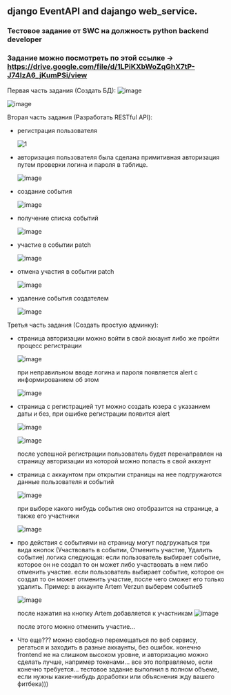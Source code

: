 ## django EventAPI and dajango web_service.
### Тестовое задание от SWC на должность python backend developer
### Задание можно посмотреть по этой ссылке -> <https://drive.google.com/file/d/1LPiKXbWoZqGhX7tP-J74IzA6_jKumPSi/view>
Первая часть задания (Создать БД):
![image](https://github.com/ArtemVerzun/django-RESTapi-and-web-service/assets/143192676/652d24f9-985a-4312-bc33-73c70ee2bb59)

![image](https://github.com/ArtemVerzun/django-RESTapi-and-web-service/assets/143192676/bc7cac39-7628-4f6d-997b-c4b4bb6022a8)

Вторая часть задания (Разработать RESTful API):
* регистрация пользователя
  
  ![1](https://github.com/ArtemVerzun/django-EventAPI-and-dajango-web_service/assets/143192676/943edaea-60ce-4b46-b16c-f0fdb289de4a)
  
* авторизация пользователя
  была сделана примитивная авторизация путем проверки логина и пароля в таблице.
  
  ![image](https://github.com/ArtemVerzun/django-RESTapi-and-web-service/assets/143192676/5d7d554c-f3dc-480b-bc5f-e5a31c78a537)

* создание события
  
  ![image](https://github.com/ArtemVerzun/django-RESTapi-and-web-service/assets/143192676/154f4754-0d5d-4af1-8b90-69a22855356a)
  
* получение списка событий
  
  ![image](https://github.com/ArtemVerzun/django-RESTapi-and-web-service/assets/143192676/834b92b4-b9f7-4f34-8c2f-216db18571de)

* участие в событии
  patch

  ![image](https://github.com/ArtemVerzun/django-RESTapi-and-web-service/assets/143192676/6ecf066a-0b50-4f4d-80a1-da83bda14295)

* отмена участия в событии
  patch

  ![image](https://github.com/ArtemVerzun/django-RESTapi-and-web-service/assets/143192676/c32d6df0-d281-4141-b94f-b1eeb55ba96d)

* удаление события создателем

  ![image](https://github.com/ArtemVerzun/django-RESTapi-and-web-service/assets/143192676/01b8027a-17c6-4a29-a142-56437d5a691b)

Третья часть задания (Создать простую админку):
* страница авторизации
  можно войти в свой аккаунт либо же пройти процесс регистрации

  ![image](https://github.com/ArtemVerzun/django-RESTapi-and-web-service/assets/143192676/ab195d29-8e01-4302-b1ff-15cdaaa2a4c7)

  при неправильном вводе логина и пароля появляется alert с информированием об этом

  ![image](https://github.com/ArtemVerzun/django-RESTapi-and-web-service/assets/143192676/56c700e0-11fa-41cb-91e1-a7cc281e6e85)

* страница с регистрацией
  тут можно создать юзера с указанием даты и без, при ошибке регистрации появится alert
  
  ![image](https://github.com/ArtemVerzun/django-RESTapi-and-web-service/assets/143192676/02ec7f17-1355-4a46-8a8c-16de5c1da606)

  ![image](https://github.com/ArtemVerzun/django-RESTapi-and-web-service/assets/143192676/ecd88cd8-8403-4408-a55d-9b7f4a517588)

  после успешной регистрации пользователь будет перенаправлен на страницу авторизации из которой можно попасть в свой аккаунт
  
* страница с аккаунтом
  при открытии страницы на нее подгружаются данные пользователя и событий

  ![image](https://github.com/ArtemVerzun/django-RESTapi-and-web-service/assets/143192676/cd04723c-bc69-4fc4-a925-750fbc1a5215)

  при выборе какого нибудь события оно отобразится на странице, а также его участники

  ![image](https://github.com/ArtemVerzun/django-RESTapi-and-web-service/assets/143192676/19d8d8ec-d394-4b8f-ab4d-3d02e8a16681)

* про действия с событиями
  на страницу могут подгружаться три вида кнопок (Участвовать в событии, Отменить участие, Удалить событие)
  логика следующая:
  если пользователь выбирает событие, которое он не создал то он может либо участвовать в нем либо отменить участие.
  если пользователь выбирает событие, которое он создал то он может отменить участие, после чего сможет его только удалить.
  Пример:
  в аккаунте Artem Verzun выберем событие5
  
  ![image](https://github.com/ArtemVerzun/django-RESTapi-and-web-service/assets/143192676/0c98891a-d5f4-4596-bf90-0231fb7254a6)
  
  после нажатия на кнопку Artem добавляется к участникам
  ![image](https://github.com/ArtemVerzun/django-RESTapi-and-web-service/assets/143192676/734eddf6-f500-4644-a995-589223d137d1)

  после этого можно отменить участие...
  
* Что еще???
  можно свободно перемещаться по веб сервису, регаться и заходить в разные аккаунты, без ошибок.
  конечно frontend не на слишком высоком уровне, и авторизацию можно сделать лучше, например токенами...
  все это поправляемо, если конечно требуется...
  тестовое задание выполнил в полном объеме, если нужны какие-нибудь доработки или объяснения жду вашего фитбека)))
  



  







